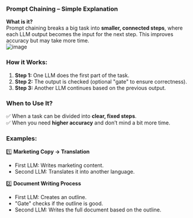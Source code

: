 

### **Prompt Chaining – Simple Explanation**  

**What is it?**  
Prompt chaining breaks a big task into **smaller, connected steps**, where each LLM output becomes the input for the next step. This improves accuracy but may take more time.  
![image](https://github.com/user-attachments/assets/bba5be5c-f28f-499f-b20c-e6a9f9546e9f)


### **How it Works:**  
1. **Step 1:** One LLM does the first part of the task.  
2. **Step 2:** The output is checked (optional "gate" to ensure correctness).  
3. **Step 3:** Another LLM continues based on the previous output.  

### **When to Use It?**  
✅ When a task can be divided into **clear, fixed steps**.  
✅ When you need **higher accuracy** and don’t mind a bit more time.  

### **Examples:**  
1️⃣ **Marketing Copy → Translation**  
   - First LLM: Writes marketing content.  
   - Second LLM: Translates it into another language.  

2️⃣ **Document Writing Process**  
   - First LLM: Creates an outline.  
   - "Gate" checks if the outline is good.  
   - Second LLM: Writes the full document based on the outline.





